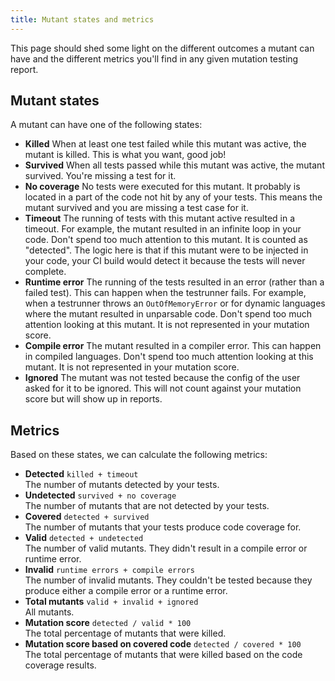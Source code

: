 ```yaml
---
title: Mutant states and metrics
---
```


This page should shed some light on the different outcomes a mutant can have and the different metrics you'll find in any given mutation testing report.

## Mutant states

A mutant can have one of the following states:

- **Killed**
  When at least one test failed while this mutant was active, the mutant is killed. This is what you want, good job!
- **Survived**
  When all tests passed while this mutant was active, the mutant survived. You're missing a test for it.
- **No coverage**
  No tests were executed for this mutant. It probably is located in a part of the code not hit by any of your tests. This means the mutant survived and you are missing a test case for it.
- **Timeout**
  The running of tests with this mutant active resulted in a timeout.
  For example, the mutant resulted in an infinite loop in your code.
  Don't spend too much attention to this mutant.
  It is counted as "detected". The logic here is that if this mutant were to be injected in your code,
  your CI build would detect it because the tests will never complete.
- **Runtime error**
  The running of the tests resulted in an error (rather than a failed test).
  This can happen when the testrunner fails. For example, when a testrunner throws an `OutOfMemoryError` or for dynamic languages where the mutant resulted in unparsable code.
  Don't spend too much attention looking at this mutant. It is not represented in your mutation score.
- **Compile error**
  The mutant resulted in a compiler error.
  This can happen in compiled languages.
  Don't spend too much attention looking at this mutant.
  It is not represented in your mutation score.
- **Ignored**
  The mutant was not tested because the config of the user asked for it to be ignored.
  This will not count against your mutation score but will show up in reports.

## Metrics

Based on these states, we can calculate the following metrics:

- **Detected** `killed + timeout`  
  The number of mutants detected by your tests.
- **Undetected** `survived + no coverage`  
  The number of mutants that are not detected by your tests.
- **Covered** `detected + survived`  
  The number of mutants that your tests produce code coverage for.
- **Valid** `detected + undetected`  
  The number of valid mutants. They didn't result in a compile error or runtime error.
- **Invalid** `runtime errors + compile errors`  
  The number of invalid mutants. They couldn't be tested because they produce either a compile error or a runtime error.
- **Total mutants** `valid + invalid + ignored`  
  All mutants.
- **Mutation score** `detected / valid * 100`  
  The total percentage of mutants that were killed.
- **Mutation score based on covered code** `detected / covered * 100`  
  The total percentage of mutants that were killed based on the code coverage results.
